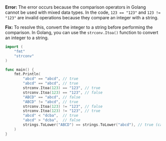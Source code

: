 **Error:** The error occurs because the comparison operators in Golang cannot be used with mixed data types. In the code, `123 == "123"` and `123 != "123"` are invalid operations because they compare an integer with a string.

**Fix:** To resolve this, convert the integer to a string before performing the comparison. In Golang, you can use the `strconv.Itoa()` function to convert an integer to a string.

```go
import (
	"fmt"
	"strconv"
)

func main() {
	fmt.Println(
		"abcd" == "abcd", // true
		"abcd" == "abcd", // true
		strconv.Itoa(123) == "123", // true
		strconv.Itoa(123) == "123", // false
		"ABCD" == "abcd", // false
		"ABCD" != "abcd", // true
		strconv.Itoa(123) != "123", // false
		strconv.Itoa(123) != "123", // true
		"abcd" < "dcba",  // true
		"abcd" > "dcba",  // false
		strings.ToLower("ABCD") == strings.ToLower("abcd"), // true (case insensitive)
	)
}
```
